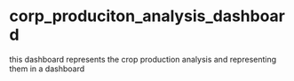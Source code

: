 # corp_produciton_analysis_dashboard
this dashboard represents the crop production analysis and representing them in a dashboard
